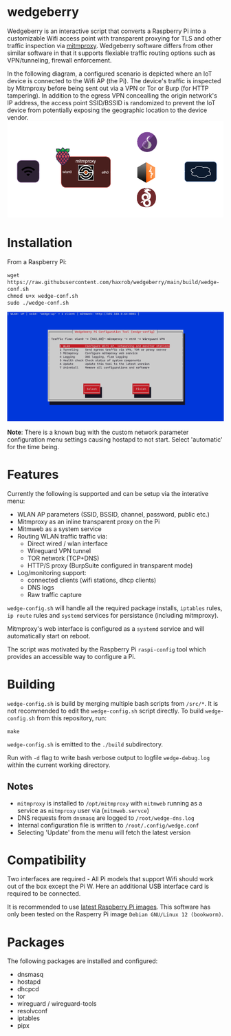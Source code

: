 # wedgeberry
Wedgeberry is an interactive script that converts a Raspberry Pi into a customizable Wifi access point with transparent proxying for TLS and other traffic inspection via [mitmproxy](https://mitmproxy.org/). 
Wedgeberry software differs from other similar software in that it supports flexiable traffic routing options such as VPN/tunneling, firewall enforcement. 

In the following diagram, a configured scenario is depicted where an IoT device is connected to the Wifi AP (the Pi). The device's traffic is inspected by Mitmproxy before being sent out via a VPN or Tor or Burp (for HTTP tampering). In addition to the egress VPN concealling the origin network's IP address, the access point SSID/BSSID is randomized to prevent the IoT device from potentially exposing the geographic location to the device vendor. 
![wedge-diagram](/images/connectivity.png)

# Installation

From a Raspberry Pi:
```
wget https://raw.githubusercontent.com/haxrob/wedgeberry/main/build/wedge-conf.sh
chmod u+x wedge-conf.sh
sudo ./wedge-conf.sh
```
![wedge-config](/images/wedgemenu.png)

**Note**: There is a known bug with the custom network parameter configuration menu settings causing hostapd to not start. Select 'automatic' for the time being.
# Features

Currently the following is supported and can be setup via the interative menu: 

* WLAN AP parameters (SSID, BSSID, channel, password, public etc.) 
* Mitmproxy as an inline transparent proxy on the Pi 
* Mitmweb as a system service
* Routing WLAN traffic traffic via:
    * Direct wired / wlan interface
    * Wireguard VPN tunnel
    * TOR network (TCP+DNS) 
    * HTTP/S proxy (BurpSuite configured in transparent mode)
* Log/monitoring support: 
    * connected clients (wifi stations, dhcp clients) 
    * DNS logs
    * Raw traffic capture

`wedge-config.sh` will handle all the required package installs, `iptables` rules, `ip route` rules and `systemd` services for persistance (including mitmproxy).

Mitmproxy's web interface is configured as a `systemd` service and will automatically start on reboot.

The script was motivated by the Raspberry Pi `raspi-config` tool which provides an accessible way to configure a Pi. 

# Building
`wedge-config.sh` is build by merging multiple bash scripts from `/src/*`. It is not recommended to edit the `wedge-config.sh` script directly. 
To build `wedge-config.sh` from this repository, run:
```
make
```
`wedge-config.sh` is emitted to the `./build` subdirectory.

Run with `-d` flag to write bash verbose output to logfile `wedge-debug.log` within the current working directory.

## Notes
- `mitmproxy` is installed to `/opt/mitmproxy` with `mitmweb` running as a service as `mitmproxy` user via (`mitmweb.servce`)
- DNS requests from `dnsmasq` are logged to `/root/wedge-dns.log`
- Internal configuration file is written to `/root/.config/wedge.conf`
- Selecting 'Update' from the menu will fetch the latest version

# Compatibility

Two interfaces are required - All Pi models that support Wifi should work out of the box except the Pi W. Here an additional USB interface card is required to be connected.

It is recommended to use [latest Raspberry Pi images](https://www.raspberrypi.com/software/operating-systems/). This software has only been tested on the Rasperry Pi image `Debian GNU/Linux 12 (bookworm)`.

# Packages

The following packages are installed and configured:
- dnsmasq 
- hostapd
- dhcpcd
- tor
- wireguard / wireguard-tools
- resolvconf 
- iptables
- pipx
